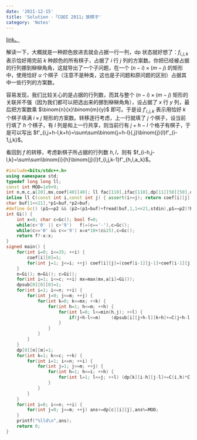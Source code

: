```yaml
---
date: '2021-12-15'
title: 'Solution -「CQOI 2011」放棋子'
category: 'Notes'
---
```


[link。](https://www.luogu.com.cn/problem/P3158)

解读一下，大概就是一种颜色放进去就会占据一行一列，dp 状态就好想了：$f_{i,j,k}$ 表示恰好用完前 $k$ 种颜色的所有棋子，占据了 $i$ 行 $j$ 列的方案数。你把已经被占据的行列挪到㮟㮟角角，这就导出了一个子问题，在一个 $(n-i)\times(m-j)$ 的矩形中，使用恰好 $u$ 个棋子（注意不是种类，这也是子问题和原问题的区别）占据其中一些行列的方案数。

容易发现，我们比较关心的是占据的行列数，而其与整个 $(n-i)\times(m-j)$ 矩形的关联并不强（因为我们都可以把选出来的挪到㮟㮟角角），设占据了 $x$ 行 $y$ 列，最后把方案数乘 $\binom{n}{x}\binom{m}{y}$ 即可。于是设 $f'_{i,j,k}$ 表示用恰好 $k$ 个棋子填满 $i\times j$ 矩形的方案数。转移逐行考虑，上一行就填了 $j$ 个棋子，设当前行填了 $h$ 个棋子，有 $l$ 列是和上一行共享，则当前行有 $j+h-l$ 个格子有棋子，于是可以写出 $f'_{i,j+h-l,k+h}=\sum\sum\binom{j+h-l}{,j}\binom{j}{l}f'_{i-1,j,k}$。

看回到 $f$ 的转移，考虑新棋子所占据的行列数 $h,l$，则有 $f_{i-h,j-l,k}=\sum\sum\binom{i}{h}\binom{j}{l}f_{i,j,k-1}f'_{h,l,a_k}$。

```cpp
#include<bits/stdc++.h>
using namespace std;
typedef long long ll;
const int MOD=1e9+9;
int n,m,c,a[20],mx,coef[40][40]; ll fac[110],ifac[110],dp[11][50][50],dpsub[50][50][1000],ans;
inline ll C(const int i,const int j) { assert(i>=j); return coef[i][j]; }
char buf[1<<21],*p1=buf,*p2=buf;
#define Gc() (p1==p2 && (p2=(p1=buf)+fread(buf,1,1<<21,stdin),p1==p2)?EOF:*p1++)
int Gi() {
	int x=0; char c=Gc(); bool f=0;
	while(c<'0' || c>'9')	f|=(c=='-'),c=Gc();
	while(c>='0' && c<='9')	x=x*10+(c&15),c=Gc();
	return f?-x:x;
}
signed main() {
	for(int i=0; i<=35; ++i) {
		coef[i][0]=1;
		for(int j=1; j<=i; ++j)	coef[i][j]=(coef[i-1][j-1]+coef[i-1][j])%MOD;
	}
	n=Gi(); m=Gi(); c=Gi();
	for(int i=1; i<=c; ++i)	mx=max(mx,a[i]=Gi());
	dpsub[0][0][0]=1;
	for(int i=1; i<=n; ++i) {
		for(int j=0; j<=m; ++j) {
			for(int k=0; k<=mx; ++k) {
				for(int h=1; h<=m; ++h) {
					for(int l=0; l<=min(h,j); ++l) {
						if(j+h-l<=m)	(dpsub[i][j+h-l][k+h]+=C(j+h-l,j)*C(j,l)%MOD*dpsub[i-1][j][k]%MOD)%=MOD;
					}
				}
			}
		}
	}
	dp[0][n][m]=1;
	for(int k=1; k<=c; ++k) {
		for(int i=1; i<=n; ++i) {
			for(int j=1; j<=m; ++j) {
				for(int h=1; h<=i; ++h) {
					for(int l=1; l<=j; ++l)	(dp[k][i-h][j-l]+=C(i,h)*C(j,l)%MOD*dp[k-1][i][j]%MOD*dpsub[h][l][a[k]]%MOD)%=MOD;
				}
			}
		}
	}
	for(int i=0; i<=n; ++i) {
		for(int j=0; j<=m; ++j)	ans+=dp[c][i][j],ans%=MOD;
	}
	printf("%lld\n",ans);
	return 0;
}
```